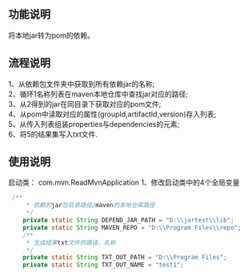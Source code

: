 
## 功能说明
将本地jar转为pom的依赖。

## 流程说明
 1、从依赖包文件夹中获取到所有依赖jar的名称;<br>
 2、循环1名称列表在maven本地仓库中查找jar对应的路径;<br>
 3、从2得到的jar在同目录下获取对应的pom文件;<br>
 4、从pom中读取对应的属性(groupId,artifactId,version)存入列表;<br>
 5、从传入列表组装properties与dependencies的元素;<br>
 6、将5的结果集写入txt文件.

## 使用说明
启动类： com.mvn.ReadMvnApplication
1、修改启动类中的4个全局变量
```java
 /**
     * 依赖的jar包目录路径/maven的本地仓库路径
     */
    private static String DEPEND_JAR_PATH = "D:\\jartest\\lib";
    private static String MAVEN_REPO = "D:\\Program Files\\repo";
    /**
     * 生成结果txt文件的路径、名称
     */
    private static String TXT_OUT_PATH = "D:\\Program Files";
    private static String TXT_OUT_NAME = "test1";
```
